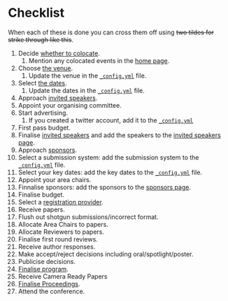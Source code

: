 # Checklist

When each of these is done you can cross them off using ~~two tildes for strike through like this~~.

1. Decide [whether to colocate](./venue.md).
   1. Mention any colocated events in the [home page](../index.html).
2. Choose [the venue](./venue.md).
   1. Update the venue in the [`_config.yml`](../_config.yml) file.
3. Select [the dates](./venue.md).
   1. Update the dates in the [`_config.yml`](../_config.yml) file.
4. Approach [invited speakers](./invited-speakers.md).
5. Appoint your organising committee.
6. Start advertising. 
   1. If you created a twitter account, add it to the [`_config.yml`](../_config.yml)
7. First pass budget.
8. Finalise [invited speakers](./invited-speakers.md) and add the speakers to the [invited speakers page](../speakers.html).
8. Approach [sponsors](./sponsors.md).
9. Select a submission system: add the submission system to the [`_config.yml`](../_config.yml) file.
10. Select your key dates: add the key dates to the [`_config.yml`](../_config.yml) file.
11. Appoint your area chairs.
12. Finnalise sponsors: add the sponsors to the [sponsors page](../sponsors.html).
12. Finalise budget.
13. Select a [registration provider](./registration.md).
13. Receive papers.
14. Flush out shotgun submissions/incorrect format.
15. Allocate Area Chairs to papers.
16. Allocate Reviewers to papers. 
17. Finalise first round reviews.
18. Receive author responses.
19. Make accept/reject decisions including oral/spotlight/poster.
20. Publicise decisions.
21. [Finalise program](./schedule.md).
22. Receive Camera Ready Papers
23. [Finalise Proceedings](./proceedings.md).
24. Attend the conference.
